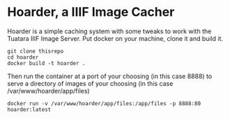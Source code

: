 # Hoarder, a IIIF Image Cacher

Hoarder is a simple caching system with some tweaks to work with the Tuatara IIIF Image Server.  Put docker on your machine, clone it and build it.

```
git clone thisrepo
cd hoarder
docker build -t hoarder .
```

Then run the container at a port of your choosing (in this case 8888) to serve a directory of images of your choosing (in this case /var/www/hoarder/app/files)

```docker run -v /var/www/hoarder/app/files:/app/files -p 8888:80 hoarder:latest```
